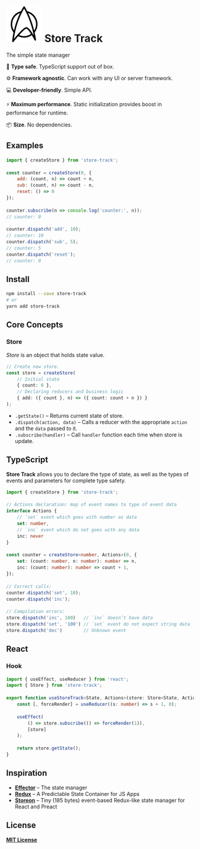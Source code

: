 # ![Store Track Logo](logo.svg) Store Track

The simple state manager

💎 **Type safe**. TypeScript support out of box.

⚙️ **Framework agnostic**. Can work with any UI or server framework.

💻️ **Developer-friendly**. Simple API.

⚡️ **Maximum performance**. Static initialization provides boost in performance for runtime.

📦️ **Size**. No dependencies.

## Examples

```js
import { createStore } from 'store-track';

const counter = createStore(0, {
    add: (count, n) => count + n,
    sub: (count, n) => count - n,
    reset: () => 0
});

counter.subscribe(n => console.log('counter:', n));
// counter: 0

counter.dispatch('add', 10);
// counter: 10
counter.dispatch('sub', 5);
// counter: 5
counter.dispatch('reset');
// counter: 0
```

## Install

```sh
npm install --save store-track
# or
yarn add store-track
```

## Core Concepts

### Store

_Store_ is an object that holds state value.

```ts
// Create new store.
const store = createStore(
    // Initial state
    { count: 0 },
    // Declaring reducers and business logic
    { add: ({ count }, n) => ({ count: count + n }) }
);
```

* `.getState()` – Returns current state of store.
* `.dispatch(action, data)` – Calls a reducer with the appropriate `action` and the `data` passed to it.
* `.subscribe(handler)` – Call `handler` function each time when store is update. 

## TypeScript

**Store Track** allows you to declare the type of state, as well as the types of events and parameters for complete type safety.

```ts
import { createStore } from 'store-track';

// Actions declaration: map of event names to type of event data
interface Actions {
    // `set` event which goes with number as data
    set: number,
    // `inc` event which do not goes with any data
    inc: never
}

const counter = createStore<number, Actions>(0, {
    set: (count: number, n: number): number => n,
    inc: (count: number): number => count + 1,
});

// Correct calls:
counter.dispatch('set', 10);
counter.dispatch('inc');

// Compilation errors:
store.dispatch('inc', 100)   // `inc` doesn’t have data
store.dispatch('set', '100') // `set` event do not expect string data
store.dispatch('dec')        // Unknown event
```

## React

### Hook

```ts
import { useEffect, useReducer } from 'react';
import { Store } from 'store-track';

export function useStoreTrack<State, Actions>(store: Store<State, Actions>): State {
    const [, forceRender] = useReducer((s: number) => s + 1, 0);

    useEffect(
        () => store.subscribe(() => forceRender(1)),
        [store]
    );

    return store.getState();
}
```

## Inspiration

* [**Effector**](https://effector.dev/) – The state manager
* [**Redux**](https://redux.js.org/) – A Predictable State Container for JS Apps
* [**Storeon**](https://github.com/storeon/storeon) – Tiny (185 bytes) event-based Redux-like state manager for React and Preact

## License

[**MIT License**](LICENSE)
